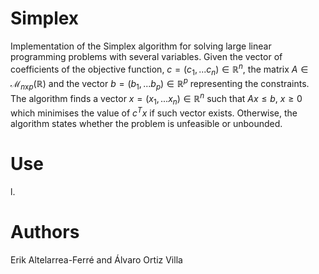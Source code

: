 # Simplex
Implementation of the Simplex algorithm for solving large linear programming problems with several variables. Given the vector of coefficients of the objective function, $c=(c_1,...c_n)\in\mathbb{R}^n$, the matrix $A\in\mathcal{M}_{n\text{x}p}(\mathbb{R})$ and the vector $b=(b_1,...b_p)\in\mathbb{R}^p$ representing the constraints. The algorithm finds a vector $x=(x_1,...x_n)\in\mathbb{R}^n$ such that $Ax\leq b$, $x\geq 0$ which minimises the value of $c^Tx$ if such vector exists. Otherwise, the algorithm states whether the problem is unfeasible or unbounded.
# Use
l.

# Authors
Erik Altelarrea-Ferré and Álvaro Ortiz Villa
